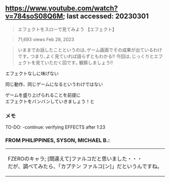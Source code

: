 ## https://www.youtube.com/watch?v=784soS08Q6M; last accessed: 20230301

> エフェクトをスローで見てみよう 【エフェクト】 

> 71,693 views Feb 28, 2023 

> いままでお話したことというのは､ゲーム画面でその成果が出ているわけです｡ つまり､よく見ていれば語らずともわかる!! 今回は､じっくりとエフェクトを見ていただく回です｡ 観察しましょう!!

エフェクトなしに味げない

同じ動作、同じゲームになるというわけではない

ゲームを盛り上げられることを前提に<br/>
エフェクトをバンバンしていきましょう！と

### メモ

TO-DO: -continue: verifying EFFECTS  after 1:23

### FROM PHILIPPINES, SYSON, MICHAEL B.:

   <table>
 <tr><td>

   FZEROのキャラ; [間違えて]ファルコだと思いました・・・<br/>
だが、調べてみたら、「カプテン ファルコ[ン]」だというんですね。

   </td></tr>
</table>




